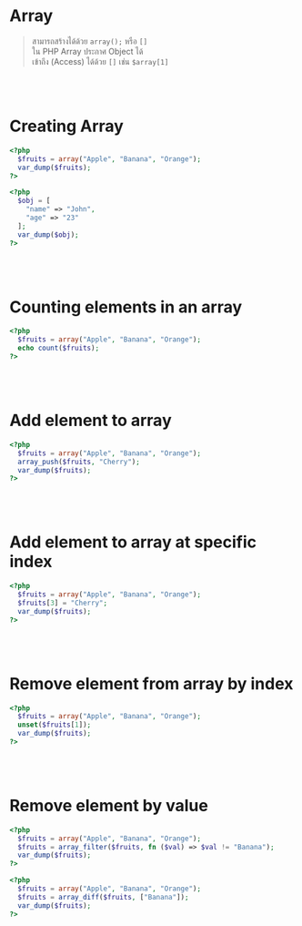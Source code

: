 # Array

> สามารถสร้างได้ด้วย `array();` หรือ `[]` <br>
> ใน PHP Array ประกาศ Object ได้ <br>
> เข้าถึง (Access) ได้ด้วย `[]` เช่น `$array[1]`

<br><br>

# Creating Array

```php
<?php
  $fruits = array("Apple", "Banana", "Orange");
  var_dump($fruits);
?>
```

```php
<?php
  $obj = [
    "name" => "John",
    "age" => "23"
  ];
  var_dump($obj);
?>
```

<br><br>

# Counting elements in an array

```php
<?php
  $fruits = array("Apple", "Banana", "Orange");
  echo count($fruits);
?>
```

<br><br>

# Add element to array

```php
<?php
  $fruits = array("Apple", "Banana", "Orange");
  array_push($fruits, "Cherry");
  var_dump($fruits);
?>
```

<br><br>

# Add element to array at specific index

```php
<?php
  $fruits = array("Apple", "Banana", "Orange");
  $fruits[3] = "Cherry";
  var_dump($fruits);
?>
```

<br><br>

# Remove element from array by index

```php
<?php
  $fruits = array("Apple", "Banana", "Orange");
  unset($fruits[1]);
  var_dump($fruits);
?>
```

<br><br>

# Remove element by value

```php
<?php
  $fruits = array("Apple", "Banana", "Orange");
  $fruits = array_filter($fruits, fn ($val) => $val != "Banana");
  var_dump($fruits);
?>
```

```php
<?php
  $fruits = array("Apple", "Banana", "Orange");
  $fruits = array_diff($fruits, ["Banana"]);
  var_dump($fruits);
?>
```
